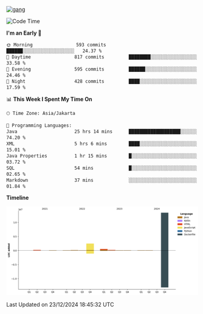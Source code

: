 <!-- [<img src='https://dev.karakun.com/assets/posts/2018-09-16-jc-java-article/3duke_suspects.jpg' alt='java'>](https://github.com/yeahbutstill) -->
[<img src='https://asset-2.tstatic.net/tribunnewswiki/foto/bank/images/Mozart.jpg' alt='gang'>](https://github.com/yeahbutstill)

<!--START_SECTION:waka-->
![Code Time](http://img.shields.io/badge/Code%20Time-3%2C015%20hrs%2020%20mins-blue)

**I'm an Early 🐤** 

```text
🌞 Morning                593 commits         ██████░░░░░░░░░░░░░░░░░░░   24.37 % 
🌆 Daytime                817 commits         ████████░░░░░░░░░░░░░░░░░   33.58 % 
🌃 Evening                595 commits         ██████░░░░░░░░░░░░░░░░░░░   24.46 % 
🌙 Night                  428 commits         ████░░░░░░░░░░░░░░░░░░░░░   17.59 % 
```


📊 **This Week I Spent My Time On** 

```text
🕑︎ Time Zone: Asia/Jakarta

💬 Programming Languages: 
Java                     25 hrs 14 mins      ███████████████████░░░░░░   74.20 % 
XML                      5 hrs 6 mins        ████░░░░░░░░░░░░░░░░░░░░░   15.01 % 
Java Properties          1 hr 15 mins        █░░░░░░░░░░░░░░░░░░░░░░░░   03.72 % 
SQL                      54 mins             █░░░░░░░░░░░░░░░░░░░░░░░░   02.65 % 
Markdown                 37 mins             ░░░░░░░░░░░░░░░░░░░░░░░░░   01.84 % 
```

**Timeline**

![Lines of Code chart](https://raw.githubusercontent.com/yeahbutstill/yeahbutstill/main/assets/bar_graph.png)


 Last Updated on 23/12/2024 18:45:32 UTC
<!--END_SECTION:waka-->
